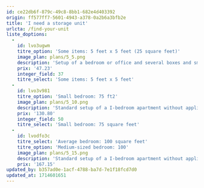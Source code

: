 ```yaml
---
id: ce22db6f-879c-49c8-8bb1-682e4d403392
origin: ff577ff7-5601-4943-a378-0a2b6a3bfb2e
title: 'I need a storage unit'
urlcta: /find-your-unit
liste_doptions:
  -
    id: lvo3ugwm
    titre_option: 'Some items: 5 feet x 5 feet (25 square feet)'
    image_plan: plans/5_5.png
    description: 'Setup of a bedroom or office and several boxes and small items OR approximately 50 boxes.'
    prix: '47.23'
    integer_field: 37
    titre_select: 'Some items: 5 feet x 5 feet'
  -
    id: lvo3v981
    titre_option: 'Small bedroom: 75 ft2'
    image_plan: plans/5_10.png
    description: 'Standard setup of a I-bedroom apartment without appliances, boxes of small items.'
    prix: '130.80'
    integer_field: 50
    titre_select: 'Small bedroom: 75 square feet'
  -
    id: lvodfo3c
    titre_select: 'Average bedroom: 100 square feet'
    titre_option: 'Medium-sized bedroom: 100'
    image_plan: plans/5_15.png
    description: 'Standard setup of a I-bedroom apartment without appliances, approximately 150 boxes.'
    prix: '167.15'
updated_by: b357ad0e-1acf-4788-ba7d-7e1f18fcd7d0
updated_at: 1714601651
---
```

